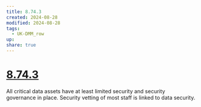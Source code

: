 ```yaml
---
title: 8.74.3
created: 2024-08-28
modified: 2024-08-28
tags:
  - UK-DMM_row
up: 
share: true
---
```

# [8.74.3](8.74.3.md)

All critical data assets have at least limited security and security governance in place. Security vetting of most staff is linked to data security.
